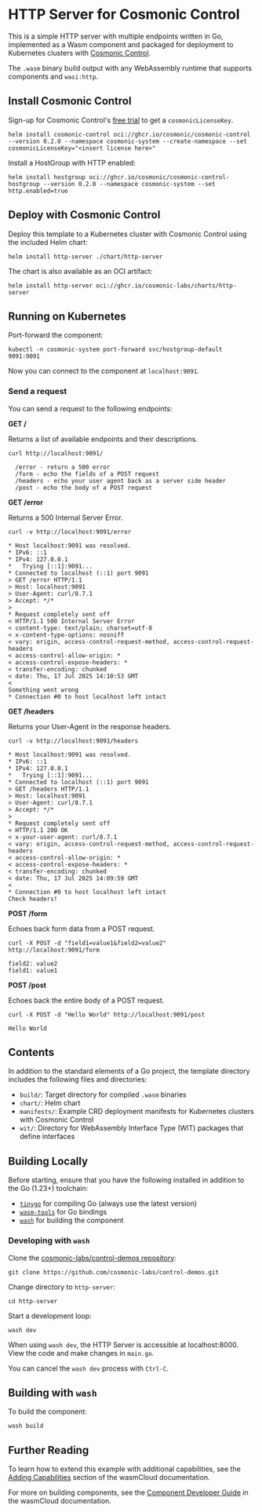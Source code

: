 # HTTP Server for Cosmonic Control

This is a simple HTTP server with multiple endpoints written in Go, implemented as a Wasm component and packaged for deployment to Kubernetes clusters with [Cosmonic Control](https://cosmonic.com/docs/).

The `.wasm` binary build output with any WebAssembly runtime that supports components and `wasi:http`.

## Install Cosmonic Control

Sign-up for Cosmonic Control's [free trial](https://cosmonic.com/trial) to get a `cosmonicLicenseKey`.

```shell
helm install cosmonic-control oci://ghcr.io/cosmonic/cosmonic-control --version 0.2.0 --namespace cosmonic-system --create-namespace --set cosmonicLicenseKey="<insert license here>"
```

Install a HostGroup with HTTP enabled:

```shell
helm install hostgroup oci://ghcr.io/cosmonic/cosmonic-control-hostgroup --version 0.2.0 --namespace cosmonic-system --set http.enabled=true
```

## Deploy with Cosmonic Control

Deploy this template to a Kubernetes cluster with Cosmonic Control using the included Helm chart:

```shell
helm install http-server ./chart/http-server
```

The chart is also available as an OCI artifact:

```shell
helm install http-server oci://ghcr.io/cosmonic-labs/charts/http-server
```

## Running on Kubernetes

Port-forward the component:

```shell
kubectl -n cosmonic-system port-forward svc/hostgroup-default 9091:9091
```

Now you can connect to the component at `localhost:9091`.

### Send a request

You can send a request to the following endpoints:

**GET /**

Returns a list of available endpoints and their descriptions.

```shell
curl http://localhost:9091/
```
```text
  /error - return a 500 error
  /form - echo the fields of a POST request
  /headers - echo your user agent back as a server side header
  /post - echo the body of a POST request
```

**GET /error**

Returns a 500 Internal Server Error.

```shell
curl -v http://localhost:9091/error
```
```text
* Host localhost:9091 was resolved.
* IPv6: ::1
* IPv4: 127.0.0.1
*   Trying [::1]:9091...
* Connected to localhost (::1) port 9091
> GET /error HTTP/1.1
> Host: localhost:9091
> User-Agent: curl/8.7.1
> Accept: */*
>
* Request completely sent off
< HTTP/1.1 500 Internal Server Error
< content-type: text/plain; charset=utf-8
< x-content-type-options: nosniff
< vary: origin, access-control-request-method, access-control-request-headers
< access-control-allow-origin: *
< access-control-expose-headers: *
< transfer-encoding: chunked
< date: Thu, 17 Jul 2025 14:10:53 GMT
<
Something went wrong
* Connection #0 to host localhost left intact
```

**GET /headers**

Returns your User-Agent in the response headers.

```shell
curl -v http://localhost:9091/headers
```
```text
* Host localhost:9091 was resolved.
* IPv6: ::1
* IPv4: 127.0.0.1
*   Trying [::1]:9091...
* Connected to localhost (::1) port 9091
> GET /headers HTTP/1.1
> Host: localhost:9091
> User-Agent: curl/8.7.1
> Accept: */*
>
* Request completely sent off
< HTTP/1.1 200 OK
< x-your-user-agent: curl/8.7.1
< vary: origin, access-control-request-method, access-control-request-headers
< access-control-allow-origin: *
< access-control-expose-headers: *
< transfer-encoding: chunked
< date: Thu, 17 Jul 2025 14:09:59 GMT
<
* Connection #0 to host localhost left intact
Check headers!
```

**POST /form**

Echoes back form data from a POST request.

```shell
curl -X POST -d "field1=value1&field2=value2" http://localhost:9091/form
```
```text
field2: value2
field1: value1
```

**POST /post**

Echoes back the entire body of a POST request.

```shell
curl -X POST -d "Hello World" http://localhost:9091/post
```
```text
Hello World
```

## Contents

In addition to the standard elements of a Go project, the template directory includes the following files and directories:

- `build/`: Target directory for compiled `.wasm` binaries
- `chart/`: Helm chart
- `manifests/`: Example CRD deployment manifests for Kubernetes clusters with Cosmonic Control
- `wit/`: Directory for WebAssembly Interface Type (WIT) packages that define interfaces

## Building Locally

Before starting, ensure that you have the following installed in addition to the Go (1.23+) toolchain:

- [`tinygo`](https://tinygo.org/getting-started/install/) for compiling Go (always use the latest version)
- [`wasm-tools`](https://github.com/bytecodealliance/wasm-tools#installation) for Go bindings
- [`wash`](https://github.com/wasmCloud/wash) for building the component

### Developing with `wash`

Clone the [cosmonic-labs/control-demos repository](https://github.com/cosmonic-labs/control-demos): 

```shell
git clone https://github.com/cosmonic-labs/control-demos.git
```

Change directory to `http-server`:

```shell
cd http-server
```

Start a development loop:

```shell
wash dev
```

When using `wash dev`, the HTTP Server is accessible at localhost:8000. View the code and make changes in `main.go`.

You can cancel the `wash dev` process with `Ctrl-C`.

## Building with `wash`

To build the component:

```shell
wash build
```

## Further Reading

To learn how to extend this example with additional capabilities, see the [Adding Capabilities](https://wasmcloud.com/docs/tour/adding-capabilities?lang=rust) section of the wasmCloud documentation.

For more on building components, see the [Component Developer Guide](https://wasmcloud.com/docs/developer/components/) in the wasmCloud documentation. 
